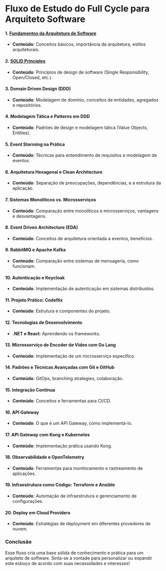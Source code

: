 # Fluxo de Estudo do Full Cycle para Arquiteto Software

#### 1. **[Fundamentos da Arquitetura de Software](https://github.com/daniloopinheiro/fullcycle-arquiteto-software/blob/main/FundamentosArquiteturaSoftware.md)**
   - **Conteúdo**: Conceitos básicos, importância da arquitetura, estilos arquiteturais.

#### 2. **[SOLID Principles](https://github.com/daniloopinheiro/fullcycle-arquiteto-software/blob/main/SOLIDPrinciples.md)**
   - **Conteúdo**: Princípios de design de software (Single Responsibility, Open/Closed, etc.).

#### 3. **Domain Driven Design (DDD)**
   - **Conteúdo**: Modelagem de domínio, conceitos de entidades, agregados e repositórios.

#### 4. **Modelagem Tática e Patterns em DDD**
   - **Conteúdo**: Padrões de design e modelagem tática (Value Objects, Entities).
 
#### 5. **Event Storming na Prática**
   - **Conteúdo**: Técnicas para entendimento de requisitos e modelagem de eventos.
  
#### 6. **Arquitetura Hexagonal e Clean Architecture**
   - **Conteúdo**: Separação de preocupações, dependências, e a estrutura da aplicação.
   
#### 7. **Sistemas Monolíticos vs. Microsserviços**
   - **Conteúdo**: Comparação entre monolíticos e microsserviços, vantagens e desvantagens.
   
#### 8. **Event Driven Architecture (EDA)**
   - **Conteúdo**: Conceitos de arquitetura orientada a eventos, benefícios.
   
#### 9. **RabbitMQ e Apache Kafka**
   - **Conteúdo**: Comparação entre sistemas de mensageria, como funcionam.
  
#### 10. **Autenticação e Keycloak**
   - **Conteúdo**: Implementação de autenticação em sistemas distribuídos.

#### 11. **Projeto Prático: Codeflix**
   - **Conteúdo**: Estrutura e componentes do projeto.
 
#### 12. **Tecnologias de Desenvolvimento**
   - **.NET e React**: Aprendendo os frameworks.

#### 13. **Microsserviço de Encoder de Vídeo com Go Lang**
   - **Conteúdo**: Implementação de um microsserviço específico.

#### 14. **Padrões e Técnicas Avançadas com Git e GitHub**
   - **Conteúdo**: GitOps, branching strategies, colaboração.
  
#### 15. **Integração Contínua**
   - **Conteúdo**: Conceitos e ferramentas para CI/CD.
   
#### 16. **API Gateway**
   - **Conteúdo**: O que é um API Gateway, como implementá-lo.
  
#### 17. **API Gateway com Kong e Kubernetes**
   - **Conteúdo**: Implementação prática usando Kong.
 
#### 18. **Observabilidade e OpenTelemetry**
   - **Conteúdo**: Ferramentas para monitoramento e rastreamento de aplicações.

#### 19. **Infraestrutura como Código: Terraform e Ansible**
   - **Conteúdo**: Automação de infraestrutura e gerenciamento de configurações.

#### 20. **Deploy em Cloud Providers**
   - **Conteúdo**: Estratégias de deployment em diferentes provedores de nuvem.

### Conclusão
Esse fluxo cria uma base sólida de conhecimento e prática para um arquiteto de software. Sinta-se à vontade para personalizar ou expandir este esboço de acordo com suas necessidades e interesses!
